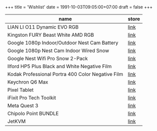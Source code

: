 +++
title = 'Wishlist'
date = 1991-10-03T09:05:00+07:00
draft = false
+++

| name                                              | store                                                                             |
| ------------------------------------------------- | --------------------------------------------------------------------------------- |
| LIAN LI O11 Dynamic EVO RGB                       | [link](https://www.dns-shop.ru/product/9cd82a0d8a89ed20)                          |
| Kingston FURY Beast White AMD RGB                 | [link](https://www.dns-shop.ru/product/83ad04d3c87ded20)                          |
| Google 1080p Indoor/Outdoor Nest Cam Battery      | [link](https://www.bhphotovideo.com/c/product/1657274-REG)                        |
| Google 1080p Nest Cam Indoor Wired Snow           | [link](https://www.bhphotovideo.com/c/product/1665729-REG)                        |
| Google Nest Wifi Pro Snow 2-Pack                  | [link](https://www.bhphotovideo.com/c/product/1728265-REG)                        |
| Ilford HP5 Plus Black and White Negative Film     | [link](https://www.bhphotovideo.com/c/product/24745-REG)                          |
| Kodak Professional Portra 400 Color Negative Film | [link](https://www.bhphotovideo.com/c/product/742308-USA)                         |
| Keychron Q6 Max                                   | [link](https://aliexpress.ru/item/1005006677634825.html?sku_id=12000038966283125) |
| Pixel Tablet                                      | [link](https://store.google.com/us/config/pixel_tablet?hl=en-US)                  |
| iFixit Pro Tech Toolkit                           | [link](https://www.ifixit.com/products/pro-tech-toolkit)                          |
| Meta Quest 3                                      | [link](https://www.meta.com/quest/quest-3)                                        |
| Chipolo Point BUNDLE                              | [link](https://chipolo.net/en-us/products/chipolo-point-bundle)                   |
| JetKVM                                            | [link](https://jetkvm.com/)                                                       |
